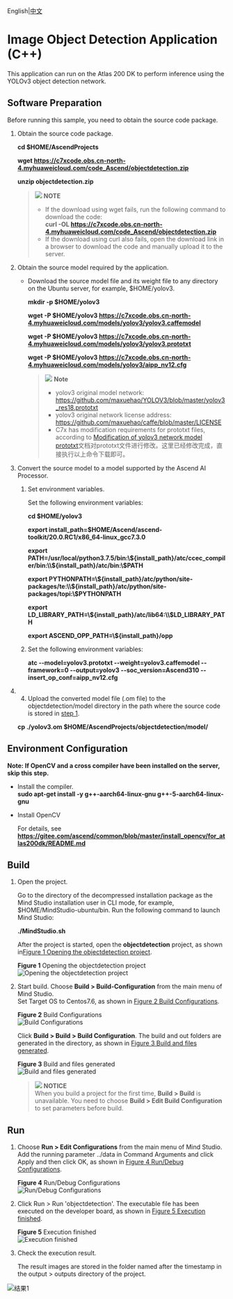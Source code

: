 English|[中文](README.md)

#  Image Object Detection Application (C++)<a name="ZH-CN_TOPIC_0219122211"></a>
This application can run on the Atlas 200 DK to perform inference using the YOLOv3 object detection network. 

## Software Preparation<a name="zh-cn_topic_0219108795_section181111827718"></a>

Before running this sample, you need to obtain the source code package.

1.  <a name="zh-cn_topic_0228757084_section8534138124114"></a>Obtain the source code package.

    **cd $HOME/AscendProjects**  

    **wget https://c7xcode.obs.cn-north-4.myhuaweicloud.com/code_Ascend/objectdetection.zip** 
              
    **unzip objectdetection.zip**  
    
    >![](public_sys-resources/icon-note.gif) **NOTE**   
    >- If the download using wget fails, run the following command to download the code:  
    **curl -OL https://c7xcode.obs.cn-north-4.myhuaweicloud.com/code_Ascend/objectdetection.zip** 
    >- If the download using curl also fails, open the download link in a browser to download the code and manually upload it to the server.
    
2.  <a name="zh-cn_topic_0219108795_li2074865610364"></a>Obtain the source model required by the application.    
 
     -  Download the source model file and its weight file to any directory on the Ubuntu server, for example, $HOME/yolov3.

        **mkdir -p $HOME/yolov3**

        **wget -P $HOME/yolov3 https://c7xcode.obs.cn-north-4.myhuaweicloud.com/models/yolov3/yolov3.caffemodel** 
 
        **wget -P $HOME/yolov3 https://c7xcode.obs.cn-north-4.myhuaweicloud.com/models/yolov3/yolov3.prototxt**

        **wget -P $HOME/yolov3 https://c7xcode.obs.cn-north-4.myhuaweicloud.com/models/yolov3/aipp_nv12.cfg** 
            
        >![](public_sys-resources/icon-note.gif) **Note**   
        >- yolov3 original model network: https://github.com/maxuehao/YOLOV3/blob/master/yolov3_res18.prototxt 
        >- yolov3 original network license address: https://github.com/maxuehao/caffe/blob/master/LICENSE
        >- C7x has modification requirements for prototxt files, according to [Modification of yolov3 network model prototxt](https://support.huaweicloud.com/usermanual-mindstudioc73/atlasmindstudio_02_0112.html)文档对prototxt文件进行修改。这里已经修改完成，直接执行以上命令下载即可。
3.  Convert the source model to a model supported by the Ascend AI Processor.  

    1.  Set environment variables.
        
        Set the following environment variables:

        **cd \$HOME/yolov3**
        
        **export install_path=\$HOME/Ascend/ascend-toolkit/20.0.RC1/x86_64-linux_gcc7.3.0**  

        **export PATH=/usr/local/python3.7.5/bin:\\${install_path}/atc/ccec_compiler/bin:\\${install_path}/atc/bin:\\$PATH**  

        **export PYTHONPATH=\\${install_path}/atc/python/site-packages/te:\\${install_path}/atc/python/site-packages/topi:\\$PYTHONPATH**  

        **export LD_LIBRARY_PATH=\\${install_path}/atc/lib64:\\$LD_LIBRARY_PATH**  

        **export ASCEND_OPP_PATH=\\${install_path}/opp**  

    2.  Set the following environment variables:

        **atc --model=yolov3.prototxt --weight=yolov3.caffemodel --framework=0 --output=yolov3 --soc_version=Ascend310 --insert_op_conf=aipp_nv12.cfg**

    
4.  4.	Upload the converted model file (.om file) to the objectdetection/model directory in the path where the source code is stored in [step 1](#zh-cn_topic_0219108795_li953280133816).
    
    **cp ./yolov3.om \$HOME/AscendProjects/objectdetection/model/**

## Environment Configuration   

**Note: If OpenCV and a cross compiler have been installed on the server, skip this step.**  
    
- Install the compiler.  
  **sudo apt-get install -y g++\-aarch64-linux-gnu g++\-5-aarch64-linux-gnu** 

- Install OpenCV 
      
    For details, see **https://gitee.com/ascend/common/blob/master/install_opencv/for_atlas200dk/README.md**    

## Build<a name="zh-cn_topic_0219108795_section3723145213347"></a>
1.  Open the project.

    Go to the directory of the decompressed installation package as the Mind Studio installation user in CLI mode, for example, $HOME/MindStudio-ubuntu/bin. Run the following command to launch Mind Studio:

    **./MindStudio.sh**

    After the project is started, open the **objectdetection** project, as shown in[Figure 1 Opening the objectdetection project](#zh-cn_topic_0228461902_zh-cn_topic_0203223265_fig11106241192810).

    **Figure 1**  Opening the objectdetection project<a name="zh-cn_topic_0228461902_zh-cn_topic_0203223265_fig11106241192810"></a>  
    ![](figures/打开objectdetection工程1.png "Opening the objectdetection project")

2.  Start build. Choose **Build > Build-Configuration** from the main menu of Mind Studio.  
    Set Target OS to Centos7.6, as shown in [Figure 2 Build Configurations](#zh-cn_topic_0203223265_fig17414647130).

    **Figure 2**  Build Configurations<a name="zh-cn_topic_0203223265_fig17414647130"></a>  
    ![](figures/配置build1.png "Build Configurations")  
    
    Click **Build > Build > Build Configuration**. The build and out folders are generated in the directory, as shown in [Figure 3 Build and files generated](#zh-cn_topic_0203223265_fig1741464713019).

    **Figure 3**  Build and files generated<a name="zh-cn_topic_0203223265_fig1741464713019"></a>  
    ![](figures/编译操作及生成文件1.png "Build and files generated")

    >![](public_sys-resources/icon-notice.gif) **NOTICE**   
    >When you build a project for the first time, **Build > Build** is unavailable. You need to choose **Build > Edit Build Configuration** to set parameters before build.  

## Run<a name="zh-cn_topic_0219108795_section1620073406"></a>
1.  Choose **Run > Edit Configurations** from the main menu of Mind Studio.    
    Add the running parameter ../data in Command Arguments and click Apply and then click OK, as shown in [Figure 4 Run/Debug Configurations](#zh-cn_topic_0203223265_fig93931954162720).   

    **Figure 4**  Run/Debug Configurations<a name="zh-cn_topic_0203223265_fig93931954162720"></a>   
    ![](figures/配置run1.png "Run/Debug Configurations")
 
2.  Click Run > Run 'objectdetection'. The executable file has been executed on the developer board, as shown in [Figure 5 Execution finished](#zh-cn_topic_0203223265_fig93931954162719).  

    **Figure 5** Execution finished<a name="zh-cn_topic_0203223265_fig93931954162719"></a>  
    ![](figures/程序已执行示意图1.png "Execution finished")

3.  Check the execution result.

    The result images are stored in the folder named after the timestamp in the output > outputs directory of the project.  

![结果1](figures/result.png) 